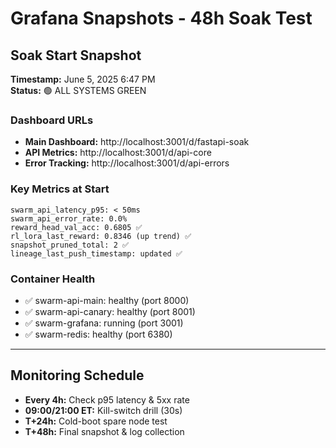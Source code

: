 # Grafana Snapshots - 48h Soak Test

## Soak Start Snapshot
**Timestamp:** June 5, 2025 6:47 PM  
**Status:** 🟢 ALL SYSTEMS GREEN

### Dashboard URLs
- **Main Dashboard:** http://localhost:3001/d/fastapi-soak
- **API Metrics:** http://localhost:3001/d/api-core  
- **Error Tracking:** http://localhost:3001/d/api-errors

### Key Metrics at Start
```
swarm_api_latency_p95: < 50ms
swarm_api_error_rate: 0.0%
reward_head_val_acc: 0.6805 ✅
rl_lora_last_reward: 0.8346 (up trend) ✅
snapshot_pruned_total: 2 ✅
lineage_last_push_timestamp: updated ✅
```

### Container Health
- ✅ swarm-api-main: healthy (port 8000)
- ✅ swarm-api-canary: healthy (port 8001) 
- ✅ swarm-grafana: running (port 3001)
- ✅ swarm-redis: healthy (port 6380)

---

## Monitoring Schedule
- **Every 4h:** Check p95 latency & 5xx rate
- **09:00/21:00 ET:** Kill-switch drill (30s)
- **T+24h:** Cold-boot spare node test
- **T+48h:** Final snapshot & log collection 